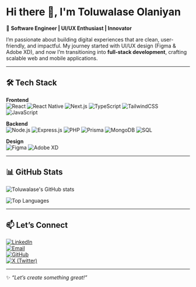 # Hi there 👋, I'm Toluwalase Olaniyan  

🚀 **Software Engineer | UI/UX Enthusiast | Innovator**  

I’m passionate about building digital experiences that are clean, user-friendly, and impactful. My journey started with UI/UX design (Figma & Adobe XD), and now I’m transitioning into **full-stack development**, crafting scalable web and mobile applications.  

---

## 🛠️ Tech Stack  

**Frontend**  
![React](https://img.shields.io/badge/React-20232A?style=for-the-badge&logo=react&logoColor=61DAFB)
![React Native](https://img.shields.io/badge/React_Native-20232A?style=for-the-badge&logo=react&logoColor=61DAFB)
![Next.js](https://img.shields.io/badge/Next.js-000000?style=for-the-badge&logo=nextdotjs&logoColor=white)
![TypeScript](https://img.shields.io/badge/TypeScript-007ACC?style=for-the-badge&logo=typescript&logoColor=white)
![TailwindCSS](https://img.shields.io/badge/Tailwind_CSS-38B2AC?style=for-the-badge&logo=tailwind-css&logoColor=white)
![JavaScript](https://img.shields.io/badge/JavaScript-323330?style=for-the-badge&logo=javascript&logoColor=F7DF1E)

**Backend**  
![Node.js](https://img.shields.io/badge/Node.js-339933?style=for-the-badge&logo=node-dot-js&logoColor=white)
![Express.js](https://img.shields.io/badge/Express.js-000000?style=for-the-badge&logo=express&logoColor=white)
![PHP](https://img.shields.io/badge/PHP-777BB4?style=for-the-badge&logo=php&logoColor=white)
![Prisma](https://img.shields.io/badge/Prisma-2D3748?style=for-the-badge&logo=prisma&logoColor=white)
![MongoDB](https://img.shields.io/badge/MongoDB-4EA94B?style=for-the-badge&logo=mongodb&logoColor=white)
![SQL](https://img.shields.io/badge/SQL-025E8C?style=for-the-badge&logo=postgresql&logoColor=white)

**Design**  
![Figma](https://img.shields.io/badge/Figma-F24E1E?style=for-the-badge&logo=figma&logoColor=white)
![Adobe XD](https://img.shields.io/badge/Adobe%20XD-FF61F6?style=for-the-badge&logo=adobexd&logoColor=white)

---

## 📊 GitHub Stats  

![Toluwalase's GitHub stats](https://github-readme-stats.vercel.app/api?username=TOLUWALASE007&show_icons=true&theme=radical)  

![Top Languages](https://github-readme-stats.vercel.app/api/top-langs/?username=TOLUWALASE007&layout=compact&theme=radical)  

---

## 📫 Let’s Connect  

[![LinkedIn](https://img.shields.io/badge/LinkedIn-0A66C2?style=for-the-badge&logo=linkedin&logoColor=white)](https://www.linkedin.com/in/toluwalase-olaniyan-12b734239)  
[![Email](https://img.shields.io/badge/Email-D14836?style=for-the-badge&logo=gmail&logoColor=white)](mailto:toluwalaseemmanuel20@gmail.com)  
[![GitHub](https://img.shields.io/badge/GitHub-100000?style=for-the-badge&logo=github&logoColor=white)](https://github.com/TOLUWALASE007)  
[![X (Twitter)](https://img.shields.io/badge/X_(Twitter)-000000?style=for-the-badge&logo=x&logoColor=white)](https://x.com/_TOLU_WALASE)  

---

✨ *“Let’s create something great!”*  
